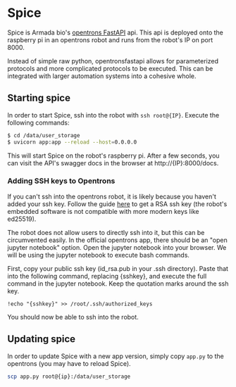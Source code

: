 # Spice

Spice is Armada bio's [opentrons FastAPI](https://github.com/koeng101/opentronsfastapi) api. This api is deployed onto the raspberry pi in an opentrons robot and runs from the robot's IP on port 8000.

Instead of simple raw python, opentronsfastapi allows for parameterized protocols and more complicated protocols to be executed. This can be integrated with larger automation systems into a cohesive whole.

## Starting spice

In order to start Spice, ssh into the robot with `ssh root@{IP}`. Execute the following commands:

```bash
$ cd /data/user_storage
$ uvicorn app:app --reload --host=0.0.0.0
```

This will start Spice on the robot's raspberry pi. After a few seconds, you can visit the API's swagger docs in the browser at http://{IP}:8000/docs.

### Adding SSH keys to Opentrons

If you can't ssh into the opentrons robot, it is likely because you haven't added your ssh key. Follow the guide [here](https://www.digitalocean.com/community/tutorials/how-to-set-up-ssh-keys-20) to get a RSA ssh key (the robot's embedded software is not compatible with more modern keys like ed25519). 

The robot does not allow users to directly ssh into it, but this can be circumvented easily. In the official opentrons app, there should be an "open jupyter notebook" option. Open the jupyter notebook into your browser. We will be using the jupyter notebook to execute bash commands.

First, copy your public ssh key (id_rsa.pub in your .ssh directory). Paste that into the following command, replacing {sshkey}, and execute the full command in the jupyter notebook. Keep the quotation marks around the ssh key.

`!echo "{sshkey}" >> /root/.ssh/authorized_keys`

You should now be able to ssh into the robot.

## Updating spice

In order to update Spice with a new app version, simply copy `app.py` to the opentrons (you may have to reload Spice).

```bash
scp app.py root@{ip}:/data/user_storage
```


